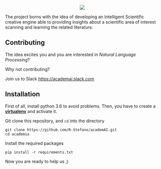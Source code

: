 <p align="center"><img src="https://github.com/R-Stefano/academIA/blob/master/img.png" /></p>

The project borns with the idea of developing an Intelligent Scientific creative engine able to providing insights about a scientific area of interest scanning and learning the related literature. 

## Contributing
The idea excites you and you are interested in *Natural Language Processing*? 

Why not contributing?

Join us to Slack https://academai.slack.com  

## Installation
First of all, install python 3.6 to avoid problems.
Then, you have to create a [**virtualenv**](https://gist.github.com/Geoyi/d9fab4f609e9f75941946be45000632b) and activate it.

Git clone this repository, and `cd` into the directory
```
git clone https://github.com/R-Stefano/academAI.git
cd academia
```

Install the required packages
```
pip install -r requirements.txt
```

Now you are ready to help us ;)

